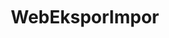 # WebEksporImpor
<html lang="id">
<head>
    <meta charset="UTF-8">
    <meta name="viewport" content="width=device-width, initial-scale=1.0">
    <title>PT Nusantara Global Trade - Impor Ekspor Terpercaya</title>
    <style>
        * {
            margin: 0;
            padding: 0;
            box-sizing: border-box;
        }

        :root {
            --primary-color: #025c5b;
            --primary-dark: #014a49;
            --secondary-color: #1f5f99;
            --accent-color: #f8f9fa;
            --text-color: #2c3e50;
            --text-light: #7f8c8d;
            --white: #ffffff;
            --success-color: #27ae60;
        }

        body {
            font-family: 'Segoe UI', Tahoma, Geneva, Verdana, sans-serif;
            line-height: 1.6;
            color: var(--text-color);
            background-color: var(--accent-color);
            overflow-x: hidden;
            padding-top: 80px;
        }

        .container {
            max-width: 1200px;
            margin: 0 auto;
            padding: 0 20px;
            width: 100%;
            box-sizing: border-box;
            overflow-x: hidden;
        }

        /* Header Styles */
        header {
            background: linear-gradient(135deg, var(--text-color) 0%, #34495e 100%);
            color: var(--white);
            padding: 1rem 0;
            position: fixed;
            width: 100%;
            top: 0;
            z-index: 1000;
            box-shadow: 0 2px 20px rgba(0,0,0,0.1);
        }

        nav {
            display: flex;
            justify-content: space-between;
            align-items: center;
            flex-wrap: wrap;
        }

        .logo {
            font-size: 1.8rem;
            font-weight: bold;
            color: var(--white);
        }

        .nav-menu {
            display: flex;
            list-style: none;
            gap: 2rem;
            flex-wrap: wrap;
        }

        .nav-menu a {
            color: var(--white);
            text-decoration: none;
            padding: 0.5rem 1rem;
            border-radius: 25px;
            transition: all 0.3s ease;
        }

        .nav-menu a:hover {
            background-color: var(--primary-color);
            transform: translateY(-2px);
        }

        .mobile-menu-toggle {
            display: none;
            background: none;
            border: none;
            color: var(--white);
            font-size: 1.5rem;
            cursor: pointer;
            padding: 0.5rem;
        }

        /* Hero Section */
        .hero {
            background: linear-gradient(135deg, var(--primary-color) 0%, var(--primary-dark) 100%);
            color: var(--white);
            padding: 150px 0 100px;
            text-align: center;
            position: relative;
            box-sizing: border-box;
            width: 100vw;
            max-width: 100%;
        }

        .hero h1 {
            font-size: 3.5rem;
            margin-bottom: 1rem;
            font-weight: 700;
        }

        .hero p {
            font-size: 1.3rem;
            margin-bottom: 2rem;
            max-width: 800px;
            margin-left: auto;
            margin-right: auto;
        }

        .cta-buttons {
            display: flex;
            gap: 1rem;
            justify-content: center;
            flex-wrap: wrap;
        }

        .btn {
            padding: 15px 30px;
            border: none;
            border-radius: 50px;
            cursor: pointer;
            font-size: 1.1rem;
            font-weight: 600;
            text-decoration: none;
            transition: all 0.3s ease;
            display: inline-block;
            text-transform: uppercase;
            letter-spacing: 1px;
        }

        .btn-primary {
            background: linear-gradient(45deg, var(--primary-color), var(--primary-dark));
            color: var(--white);
        }

        .btn-secondary {
            background: transparent;
            color: var(--white);
            border: 2px solid var(--white);
        }

        .btn:hover {
            transform: translateY(-3px);
            box-shadow: 0 10px 30px rgba(0,0,0,0.2);
        }

        /* Section Styles */
        .section {
            padding: 80px 0;
            width: 100%;
        }

        .section-title {
            text-align: center;
            font-size: 2.5rem;
            margin-bottom: 3rem;
            color: var(--text-color);
            position: relative;
        }

        .section-title::after {
            content: '';
            width: 80px;
            height: 4px;
            background: linear-gradient(45deg, var(--primary-color), var(--primary-dark));
            position: absolute;
            bottom: -10px;
            left: 50%;
            transform: translateX(-50%);
            border-radius: 2px;
        }

        /* Category Cards */
        .category-grid {
            display: grid;
            grid-template-columns: repeat(auto-fit, minmax(320px, 1fr));
            gap: 3rem;
            margin-top: 4rem;
        }

        .category-card {
            background: var(--white);
            border-radius: 20px;
            padding: 3rem;
            box-shadow: 0 20px 40px rgba(0,0,0,0.1);
            transition: all 0.3s ease;
            border: 1px solid #f0f0f0;
        }

        .category-card:hover {
            transform: translateY(-10px);
            box-shadow: 0 30px 60px rgba(0,0,0,0.15);
        }

        .category-header {
            text-align: center;
            margin-bottom: 2rem;
        }

        .category-icon {
            width: 80px;
            height: 80px;
            margin: 0 auto 1rem;
            border-radius: 50%;
            display: flex;
            align-items: center;
            justify-content: center;
            font-size: 2rem;
            color: var(--white);
        }

        .import-icon {
            background: linear-gradient(45deg, var(--primary-color), var(--primary-dark));
        }

        .export-icon {
            background: linear-gradient(45deg, var(--primary-color), var(--primary-dark));
        }

        .category-title {
            font-size: 2rem;
            color: var(--text-color);
            margin-bottom: 1rem;
        }

        .category-subtitle {
            color: var(--text-light);
            font-size: 1.1rem;
            margin-bottom: 2rem;
        }

        /* Product Grid */
        .product-grid {
            display: grid;
            grid-template-columns: repeat(auto-fit, minmax(250px, 1fr));
            gap: 1.5rem;
            margin-top: 2rem;
        }

        .product-item {
            background: var(--accent-color);
            border-radius: 15px;
            padding: 1.5rem;
            text-align: center;
            transition: all 0.3s ease;
            border: 2px solid transparent;
        }

        .product-item:hover {
            background: var(--white);
            border-color: var(--primary-color);
            transform: translateY(-5px);
        }

        .product-icon {
            width: 60px;
            height: 60px;
            margin: 0 auto 1rem;
            border-radius: 50%;
            display: flex;
            align-items: center;
            justify-content: center;
            font-size: 1.5rem;
            color: var(--white);
            background: linear-gradient(45deg, var(--primary-color), var(--primary-dark));
        }

        .product-name {
            font-weight: 600;
            color: var(--text-color);
            margin-bottom: 0.5rem;
        }

        .product-desc {
            font-size: 0.9rem;
            color: var(--text-light);
            margin-bottom: 1rem;
        }

        .product-features {
            list-style: none;
            text-align: left;
        }

        .product-features li {
            padding: 0.3rem 0;
            color: #555;
            font-size: 0.85rem;
            position: relative;
            padding-left: 1.5rem;
        }

        .product-features li::before {
            content: '✓';
            position: absolute;
            left: 0;
            color: var(--primary-color);
            font-weight: bold;
        }

        /* Features Section */
        .features-grid {
            display: grid;
            grid-template-columns: repeat(auto-fit, minmax(300px, 1fr));
            gap: 2rem;
            margin-top: 3rem;
        }

        .feature-item {
            background: var(--white);
            padding: 2rem;
            border-radius: 15px;
            text-align: center;
            box-shadow: 0 10px 30px rgba(0,0,0,0.1);
            transition: all 0.3s ease;
        }

        .feature-item:hover {
            transform: translateY(-5px);
            box-shadow: 0 20px 40px rgba(0,0,0,0.15);
        }

        .feature-icon {
            width: 70px;
            height: 70px;
            margin: 0 auto 1rem;
            border-radius: 50%;
            display: flex;
            align-items: center;
            justify-content: center;
            font-size: 1.8rem;
            color: var(--white);
            background: linear-gradient(45deg, var(--secondary-color), #0f4c75);
        }

        .feature-title {
            font-size: 1.3rem;
            color: var(--text-color);
            margin-bottom: 1rem;
        }

        .feature-desc {
            color: var(--text-light);
            line-height: 1.6;
        }

        /* Contact Section */
        .contact {
            background: linear-gradient(135deg, var(--text-color) 0%, #34495e 100%);
            color: var(--white);
        }

        .contact-grid {
            display: grid;
            grid-template-columns: repeat(auto-fit, minmax(400px, 1fr));
            gap: 3rem;
            align-items: start;
        }

        .contact-info {
            padding: 2rem;
        }

        .contact-items-grid {
            display: grid;
            grid-template-columns: 1fr 1fr;
            gap: 2rem;
            margin-top: 2rem;
        }

        .contact-item {
            display: flex;
            flex-direction: column;
            align-items: center;
            text-align: center;
            gap: 1rem;
        }

        .contact-icon {
            width: 50px;
            height: 50px;
            border-radius: 50%;
            background: var(--primary-color);
            display: flex;
            align-items: center;
            justify-content: center;
            color: var(--white);
            flex-shrink: 0;
            margin: 0;
        }

        .contact-form {
            background: rgba(255,255,255,0.1);
            padding: 2rem;
            border-radius: 15px;
            backdrop-filter: blur(10px);
        }

        .form-row {
            display: grid;
            grid-template-columns: 1fr 1fr;
            gap: 1rem;
            margin-bottom: 1rem;
        }

        .form-group {
            margin-bottom: 1.5rem;
        }

        .form-group label {
            display: block;
            margin-bottom: 0.5rem;
            font-weight: 600;
            color: var(--white);
        }

        .form-group input,
        .form-group textarea,
        .form-group select {
            width: 100%;
            padding: 12px;
            border: none;
            border-radius: 10px;
            background: rgba(255,255,255,0.9);
            font-size: 1rem;
            font-family: inherit;
        }

        .form-group textarea {
            height: 120px;
            resize: vertical;
        }

        .form-group input:focus,
        .form-group textarea:focus,
        .form-group select:focus {
            outline: none;
            box-shadow: 0 0 0 3px rgba(2, 92, 91, 0.3);
        }

        /* Footer */
        footer {
            background: var(--text-color);
            color: var(--white);
            padding: 3rem 0 1rem;
            text-align: center;
        }

        .footer-content {
            display: grid;
            grid-template-columns: repeat(auto-fit, minmax(250px, 1fr));
            gap: 2rem;
            margin-bottom: 2rem;
            text-align: left;
        }

        .footer-section h3 {
            margin-bottom: 1rem;
            color: var(--primary-color);
        }

        .footer-section ul {
            list-style: none;
        }

        .footer-section ul li {
            padding: 0.3rem 0;
        }

        .footer-section ul li a {
            color: #bdc3c7;
            text-decoration: none;
            transition: color 0.3s ease;
        }

        .footer-section ul li a:hover {
            color: var(--primary-color);
        }

        .footer-bottom {
            border-top: 1px solid #34495e;
            padding-top: 1rem;
            color: #95a5a6;
            text-align: center;
        }

        /* Scroll to top button */
        .scroll-to-top {
            position: fixed;
            bottom: 30px;
            right: 30px;
            width: 50px;
            height: 50px;
            background: var(--primary-color);
            color: var(--white);
            border: none;
            border-radius: 50%;
            cursor: pointer;
            display: none;
            z-index: 1000;
            transition: all 0.3s ease;
            font-size: 1.2rem;
        }

        .scroll-to-top:hover {
            background: var(--primary-dark);
            transform: scale(1.1);
        }

        /* Responsive Design */
        @media (max-width: 1024px) {
            .category-grid {
                grid-template-columns: 1fr;
            }
            .contact-grid {
                grid-template-columns: 1fr;
            }
            .hero {
                padding: 120px 0 60px;
            }
            .hero h1 {
                font-size: 2.8rem;
            }
            .hero p {
                font-size: 1.1rem;
            }
        }

        @media (max-width: 768px) {
            .mobile-menu-toggle {
                display: block;
            }
            .nav-menu {
                display: none;
                flex-direction: column;
                width: 100%;
                position: absolute;
                top: 100%;
                left: 0;
                background: linear-gradient(135deg, var(--text-color) 0%, #34495e 100%);
                padding: 1rem 0;
            }
            .nav-menu.active {
                display: flex;
            }
            .nav-menu a {
                padding: 1rem;
                width: 100%;
                text-align: center;
            }
            .hero {
                padding: 90px 0 40px;
            }
            .hero h1 {
                font-size: 2.2rem;
            }
            .hero p {
                font-size: 1rem;
            }
            .cta-buttons {
                flex-direction: column;
                align-items: center;
            }
            .category-card {
                padding: 1.5rem;
            }
            .form-row,
            .product-grid,
            .category-grid,
            .features-grid,
            .contact-grid {
                grid-template-columns: 1fr !important;
            }
            .contact-items-grid {
                grid-template-columns: 1fr !important;
                gap: 1.5rem;
            }
            .logo {
                font-size: 1.5rem;
            }
            .container {
                padding: 0 15px;
            }
            .section-title {
                font-size: 2rem;
            }
        }

        @media (max-width: 480px) {
            .hero {
                padding: 60px 0 30px;
            }
            .hero h1 {
                font-size: 1.8rem;
            }
            .hero p {
                font-size: 0.9rem;
            }
            .section {
                padding: 40px 0;
            }
            .category-card,
            .contact-form {
                padding: 1rem;
            }
            .section-title {
                font-size: 1.5rem;
            }
            .logo {
                font-size: 1.2rem;
            }
            .product-item {
                padding: 1rem;
            }
            .feature-item {
                padding: 1.5rem;
            }
            .contact-items-grid {
                gap: 1rem;
            }
            .btn {
                padding: 10px 20px;
                font-size: 1rem;
            }
        }

        /* Smooth scrolling */
        html {
            scroll-behavior: smooth;
        }

        /* Loading animation */
        @keyframes fadeInUp {
            from {
                opacity: 0;
                transform: translateY(30px);
            }
            to {
                opacity: 1;
                transform: translateY(0);
            }
        }

        .fade-in {
            animation: fadeInUp 0.6s ease forwards;
        }
    </style>
</head>
<body>
    <!-- Header -->
    <header>
        <nav class="container">
            <div class="logo">🌍 PT Nusantara Global</div>
            <button class="mobile-menu-toggle" aria-label="Toggle menu" onclick="toggleMenu()">☰</button>
            <ul class="nav-menu">
                <li><a href="#home">Beranda</a></li>
                <li><a href="#impor">Import</a></li>
                <li><a href="#ekspor">Export</a></li>
                <li><a href="#layanan">Layanan</a></li>
                <li><a href="#kontak">Kontak</a></li>
            </ul>
        </nav>
    </header>

    <!-- Hero Section -->
    <section id="home" class="hero">
        <div class="container">
            <h1 class="fade-in">Solusi Import-Export Terpercaya</h1>
            <p class="fade-in">Menghubungkan Indonesia dengan pasar global melalui perdagangan berkualitas tinggi</p>
            <div class="cta-buttons fade-in">
                <a href="#impor" class="btn btn-primary">Produk Import</a>
                <a href="#ekspor" class="btn btn-secondary">Produk Export</a>
            </div>
        </div>
    </section>

    <!-- Categories Section -->
    <section id="categories" class="section">
        <div class="container">
            <h2 class="section-title">Kategori Produk Kami</h2>
            
            <div class="category-grid">
                <!-- Impor Category -->
                <div id="impor" class="category-card">
                    <div class="category-header">
                        <div class="category-icon import-icon">📥</div>
                        <h3 class="category-title">IMPORT</h3>
                        <p class="category-subtitle">Menghadirkan produk berkualitas dari Afrika dan Ghana</p>
                    </div>
                    
                    <div class="product-grid">
                        <div class="product-item">
                            <div class="product-icon">🥥</div>
                            <h4 class="product-name">Shea Butter Afrika</h4>
                            <p class="product-desc">Mentega shea premium langsung dari Afrika</p>
                            <ul class="product-features">
                                <li>100% murni dan organik</li>
                                <li>Kualitas grade A</li>
                                <li>Sertifikat halal</li>
                                <li>Kemasan higienis</li>
                                <li>Harga kompetitif</li>
                            </ul>
                        </div>
                        
                        <div class="product-item">
                            <div class="product-icon">🌰</div>
                            <h4 class="product-name">Shea Butter Ghana</h4>
                            <p class="product-desc">Shea butter berkualitas premium dari Ghana</p>
                            <ul class="product-features">
                                <li>Tekstur halus dan lembut</li>
                                <li>Aroma natural</li>
                                <li>Kaya vitamin A, E, F</li>
                                <li>Anti-inflamasi alami</li>
                                <li>Cocok untuk kosmetik</li>
                            </ul>
                        </div>
                    </div>
                </div>

                <!-- Ekspor Category -->
                <div id="ekspor" class="category-card">
                    <div class="category-header">
                        <div class="category-icon export-icon">📤</div>
                        <h3 class="category-title">EXPORT</h3>
                        <p class="category-subtitle">Produk unggulan Indonesia untuk pasar internasional</p>
                    </div>
                    
                    <div class="product-grid">
                        <div class="product-item">
                            <div class="product-icon">🥥</div>
                            <h4 class="product-name">Kelapa Parut Kering</h4>
                            <p class="product-desc">Desiccated coconut berkualitas ekspor</p>
                            <ul class="product-features">
                                <li>Kadar air rendah (3%)</li>
                                <li>Warna putih bersih</li>
                                <li>Tekstur halus/medium/kasar</li>
                                <li>Kemasan vakum</li>
                                <li>Shelf life 12 bulan</li>
                            </ul>
                        </div>
                        
                        <div class="product-item">
                            <div class="product-icon">🍪</div>
                            <h4 class="product-name">Briket Kelapa</h4>
                            <p class="product-desc">Briket premium dari tempurung kelapa</p>
                            <ul class="product-features">
                                <li>Kalor tinggi 7000+ kcal/kg</li>
                                <li>Low ash content (2-4%)</li>
                                <li>Burn time 3-4 jam</li>
                                <li>Smokeless & odorless</li>
                                <li>Eco-friendly</li>
                            </ul>
                        </div>
                        
                        <div class="product-item">
                            <div class="product-icon">🧅</div>
                            <h4 class="product-name">Bawang Goreng</h4>
                            <p class="product-desc">Fried shallot crispy kualitas premium</p>
                            <ul class="product-features">
                                <li>Bawang merah pilihan</li>
                                <li>Tekstur crispy tahan lama</li>
                                <li>Tanpa pengawet buatan</li>
                                <li>Kemasan kedap udara</li>
                                <li>Siap pakai dan tahan lama</li>
                            </ul>
                        </div>
                    </div>
                </div>
            </div>
        </div>
    </section>

    <!-- Services Section -->
    <section id="layanan" class="section" style="background: white;">
        <div class="container">
            <h2 class="section-title">Layanan Unggulan Kami</h2>
            
            <div class="features-grid">
                <div class="feature-item">
                    <div class="feature-icon">🚢</div>
                    <h3 class="feature-title">Logistik & Pengiriman</h3>
                    <p class="feature-desc">Sistem logistik terintegrasi dengan tracking real-time untuk memastikan produk sampai tepat waktu dan dalam kondisi prima.</p>
                </div>
                
                <div class="feature-item">
                    <div class="feature-icon">📋</div>
                    <h3 class="feature-title">Sertifikasi & Dokumen</h3>
                    <p class="feature-desc">Pengurusan lengkap dokumen import-export, sertifikat halal, BPOM, dan perizinan lainnya sesuai regulasi internasional.</p>
                </div>
                
                <div class="feature-item">
                    <div class="feature-icon">🔍</div>
                    <h3 class="feature-title">Quality Control</h3>
                    <p class="feature-desc">Sistem kontrol kualitas ketat mulai dari seleksi supplier hingga inspeksi final sebelum pengiriman ke konsumen.</p>
                </div>
                
                <div class="feature-item">
                    <div class="feature-icon">💰</div>
                    <h3 class="feature-title">Harga Kompetitif</h3>
                    <p class="feature-desc">Harga terbaik di pasar dengan sistem pembayaran fleksibel dan transparansi penuh dalam setiap transaksi.</p>
                </div>
                
                <div class="feature-item">
                    <div class="feature-icon">🤝</div>
                    <h3 class="feature-title">Kemitraan Jangka Panjang</h3>
                    <p class="feature-desc">Membangun hubungan bisnis jangka panjang dengan komitmen pada kepuasan pelanggan dan pertumbuhan bersama.</p>
                </div>
                
                <div class="feature-item">
                    <div class="feature-icon">🌐</div>
                    <h3 class="feature-title">Jaringan Global</h3>
                    <p class="feature-desc">Jaringan supplier dan distributor internasional yang luas untuk memenuhi kebutuhan pasar domestik dan ekspor.</p>
                </div>
            </div>
        </div>
    </section>

    <!-- Contact Section -->
    <section id="kontak" class="section contact">
        <div class="container">
            <h2 class="section-title" style="color: white;">Hubungi Kami</h2>
            
            <div class="contact-grid">
                <div class="contact-info">
                    <h3 style="margin-bottom: 2rem;">Informasi Kontak</h3>
                    
                    <div class="contact-items-grid">
                        <div class="contact-item">
                            <div class="contact-icon">📍</div>
                            <div>
                                <h4>Alamat Kantor</h4>
                                <p>Jl. Perdagangan Internasional No. 123<br>Surabaya, Jawa Timur 60115<br>Indonesia</p>
                            </div>
                        </div>
                        
                        <div class="contact-item">
                            <div class="contact-icon">📞</div>
                            <div>
                                <h4>Telepon & WhatsApp</h4>
                                <p>+62 31 1234 5678<br>+62 812 3456 7890</p>
                            </div>
                        </div>
                        
                        <div class="contact-item">
                            <div class="contact-icon">✉</div>
                            <div>
                                <h4>Email</h4>
                                <p>info@nusantaraglobal.co.id<br>export@nusantaraglobal.co.id</p>
                            </div>
                        </div>
                        
                        <div class="contact-item">
                            <div class="contact-icon">⏰</div>
                            <div>
                                <h4>Jam Operasional</h4>
                                <p>Senin - Jumat: 08:00 - 17:00<br>Sabtu: 08:00 - 14:00</p>
                            </div>
                        </div>
                    </div>
                </div>
                <!-- Add contact form here if needed -->
            </div>
        </div>
    </section>

    <button class="scroll-to-top" onclick="scrollToTop()">⬆</button>

    <script>
        function toggleMenu() {
            const navMenu = document.querySelector('.nav-menu');
            navMenu.classList.toggle('active');
        }

        function scrollToTop() {
            window.scrollTo({ top: 0, behavior: 'smooth' });
        }

        window.addEventListener('scroll', () => {
            const scrollToTopBtn = document.querySelector('.scroll-to-top');
            if (window.scrollY > 300) {
                scrollToTopBtn.style.display = 'block';
            } else {
                scrollToTopBtn.style.display = 'none';
            }
        });

        // Add fade-in effect to sections on scroll
        const sections = document.querySelectorAll('.section, .hero');
        const observer = new IntersectionObserver((entries) => {
            entries.forEach(entry => {
                if (entry.isIntersecting) {
                    entry.target.classList.add('fade-in');
                }
            });
        }, { threshold: 0.1 });

        sections.forEach(section => {
            observer.observe(section);
        });
    </script>
</body>
</html>
